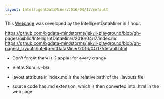 ```yaml
---
layout: IntelligentDataMiner/2016/04/17/default
---
```

This [Webpage](http://bigdata-mindstorms.github.io/jekyll-playground/public/IntelligentDataMiner/2016/04/17/index.html) was developed by the IntelligentDataMiner in 1 hour.

https://github.com/bigdata-mindstorms/jekyll-playground/blob/gh-pages/public/IntelligentDataMiner/2016/04/17/index.md https://github.com/bigdata-mindstorms/jekyll-playground/blob/gh-pages/_layouts/IntelligentDataMiner/2016/04/17/default.html

* Don't forget there is 3 apples for every orange

* Vietas  Sum is -b/a

* layout attribute in index.md is the relative path of the _layouts file
*  source code has .md extension, which is then converted into .html in the web page

